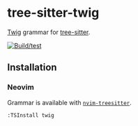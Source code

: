 # tree-sitter-twig

[Twig](https://twig.symfony.com/) grammar for [tree-sitter](https://github.com/tree-sitter/tree-sitter).

[![Build/test](https://github.com/gbprod/tree-sitter-twig/actions/workflows/ci.yml/badge.svg)](https://github.com/gbprod/tree-sitter-twig/actions/workflows/ci.yml)

## Installation

### Neovim

Grammar is available with [`nvim-treesitter`](https://github.com/nvim-treesitter/nvim-treesitter).

```vim
:TSInstall twig
```
